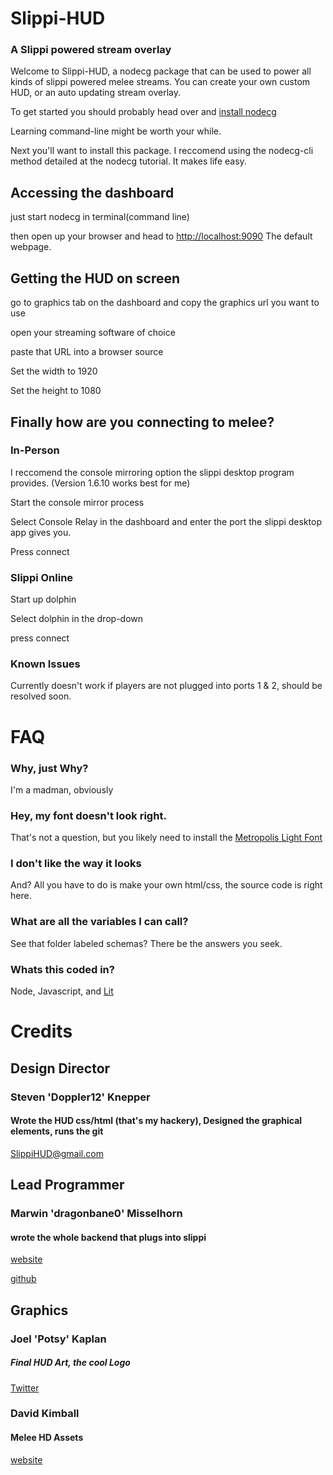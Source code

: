 # Slippi-HUD
### A Slippi powered stream overlay

Welcome to Slippi-HUD, a nodecg package that can be used to power all kinds of slippi powered melee streams. You can create your own custom HUD, or an auto updating stream overlay.

To get started you should probably head over and [install nodecg](https://nodecg.dev)

Learning command-line might be worth your while.

Next you'll want to install this package. I reccomend using the nodecg-cli method detailed at the nodecg tutorial. It makes life easy.

## Accessing the dashboard
just start nodecg in terminal(command line) 

then open up your browser and head to [http://localhost:9090](http://localhost:9090) The default webpage.

## Getting the HUD on screen
go to graphics tab on the dashboard and copy the graphics url you want to use

open your streaming software of choice

paste that URL into a browser source

Set the width to 1920

Set the height to 1080

## Finally how are you connecting to melee?

### In-Person
I reccomend the console mirroring option the slippi desktop program provides. (Version 1.6.10 works best for me)

Start the console mirror process

Select Console Relay in the dashboard and enter the port the slippi desktop app gives you.

Press connect

### Slippi Online
Start up dolphin

Select dolphin in the drop-down 

press connect

### Known Issues
Currently doesn't work if players are not plugged into ports 1 & 2, should be resolved soon.

# FAQ
### Why, just Why?
I'm a madman, obviously
### Hey, my font doesn't look right.
That's not a question, but you likely need to install the [Metropolis Light Font](https://www.1001fonts.com/metropolis-font.html)
### I don't like the way it looks
And? All you have to do is make your own html/css, the source code is right here.
### What are all the variables I can call?
See that folder labeled schemas? There be the answers you seek.
### Whats this coded in?
Node, Javascript, and [Lit](https://lit.dev)
# Credits
## Design Director
### Steven 'Doppler12' Knepper
#### Wrote the HUD css/html (that's my hackery), Designed the graphical elements, runs the git
SlippiHUD@gmail.com

## Lead Programmer
### Marwin 'dragonbane0' Misselhorn
#### wrote the whole backend that plugs into slippi
[website](https://misselhorn.xyz/)

[github](https://github.com/dragonbane0)

## Graphics
### Joel 'Potsy' Kaplan
##### Final HUD Art, the cool Logo
[Twitter](https://twitter.com/potsyjk)

### David Kimball
#### Melee HD Assets
[website](http://davidvkimball.com)

